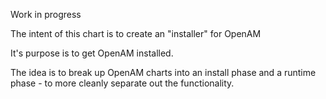 
Work in progress

The intent of this chart is to create an "installer" for OpenAM

It's purpose is to get OpenAM installed.

The idea is to break up OpenAM charts into an install phase
and a runtime phase - to more cleanly separate out the functionality.

